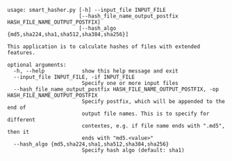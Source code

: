     usage: smart_hasher.py [-h] --input_file INPUT_FILE
                           [--hash_file_name_output_postfix HASH_FILE_NAME_OUTPUT_POSTFIX]
                           [--hash_algo {md5,sha224,sha1,sha512,sha384,sha256}]

    This application is to calculate hashes of files with extended features.

    optional arguments:
      -h, --help            show this help message and exit
      --input_file INPUT_FILE, -if INPUT_FILE
                            Specify one or more input files
      --hash_file_name_output_postfix HASH_FILE_NAME_OUTPUT_POSTFIX, -op HASH_FILE_NAME_OUTPUT_POSTFIX
                            Specify postfix, which will be appended to the end of
                            output file names. This is to specify for different
                            contextes, e.g. if file name ends with ".md5", then it
                            ends with "md5.<value>"
      --hash_algo {md5,sha224,sha1,sha512,sha384,sha256}
                            Specify hash algo (default: sha1)
